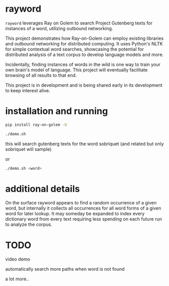 # rayword
`rayword` leverages Ray on Golem to search Project Gutenberg texts for instances of a word, utilizing outbound networking.

This project demonstrates how Ray-on-Golem can employ existing libraries and outbound networking for distributed computing. It uses Python's NLTK for simple contextual word searches, showcasing the potential for distributed analysis of a text corpus to develop language models and more.

Incidentally, finding instances of words in the wild is one way to train your own brain's model of language. This project will eventually facilitate browsing of all results to that end.

This project is in development and is being shared early in its development to keep interest alive.

# installation and running
```bash
pip install ray-on-golem -U
```

```bash
./demo.sh
```
this will search gutenberg texts for the word sobriquet (and related but only sobriquet will sample)

or
```bash
./demo.sh <word>
```

# additional details
On the surface rayword appears to find a random occurrence of a given word, but internally it collects all occurrences for all word forms of a given word for later lookup. It may someday be expanded to index every dictionary word from every text requiring less spending on each future run to analyze the corpus.


# TODO
video demo

automatically search more paths when word is not found

a lot more..
